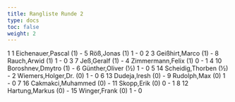 ```yaml
---
title: Rangliste Runde 2
type: docs
toc: false
weight: 2
---
```


<runde>
1	1	Eichenauer,Pascal		(1)	-	5	Röß,Jonas		(1)	1	-	0	 
2	3	Geißhirt,Marco		(1)	-	8	Rauch,Arwid		(1)	1	-	0	 
3	7	Jeß,Geralf		(1)	-	4	Zimmermann,Felix		(1)	0	-	1	 
4	10	Boroshnev,Dmytro		(1)	-	6	Günther,Oliver		(½)	1	-	0	 
5	14	Scheidig,Thorben		(½)	-	2	Wiemers,Holger,Dr.		(0)	1	-	0	 
6	13	Dudeja,Iresh		(0)	-	9	Rudolph,Max		(0)	1	-	0	 
7	16	Cakmakci,Muhammed		(0)	-	11	Skopp,Erik		(0)	0	-	1	 
8	12	Hartung,Markus		(0)	-	15	Winger,Frank		(0)	1	-	0	 
</runde>